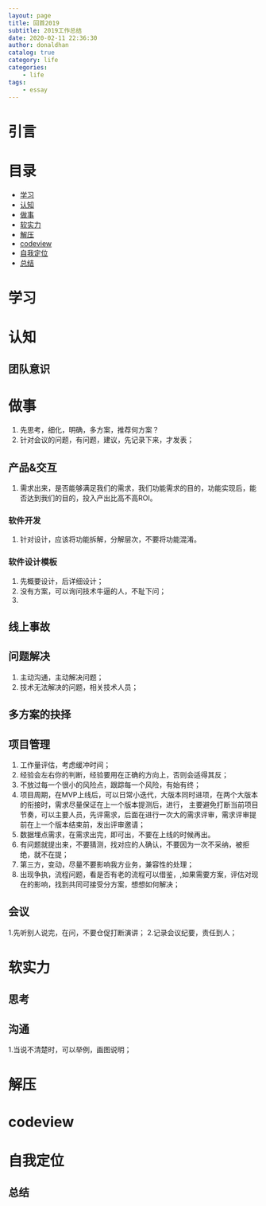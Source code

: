 ```yaml
---
layout: page
title: 回首2019
subtitle: 2019工作总结
date: 2020-02-11 22:36:30
author: donaldhan
catalog: true
category: life
categories:
    - life
tags:
    - essay
---
```


# 引言



# 目录
* [学习](#学习)
* [认知](#认知)
* [做事](#做事)
* [软实力](#软实力)
* [解压](#解压)
* [codeview](#codeview)
* [自我定位](#codeview)
* [总结](#总结)



# 学习


# 认知


## 团队意识



# 做事
1. 先思考，细化，明确，多方案，推荐何方案？
2. 针对会议的问题，有问题，建议，先记录下来，才发表；

## 产品&交互
1. 需求出来，是否能够满足我们的需求，我们功能需求的目的，功能实现后，能否达到我们的目的，投入产出比高不高ROI。

### 软件开发
1. 针对设计，应该将功能拆解，分解层次，不要将功能混淆。


### 软件设计模板
1. 先概要设计，后详细设计；
2. 没有方案，可以询问技术牛逼的人，不耻下问；
3. 

## 线上事故


## 问题解决
1. 主动沟通，主动解决问题；
2. 技术无法解决的问题，相关技术人员；

## 多方案的抉择


## 项目管理
1. 工作量评估，考虑缓冲时间；
2. 经验会左右你的判断，经验要用在正确的方向上，否则会适得其反；
3. 不放过每一个很小的风险点，跟踪每一个风险，有始有终；
4. 项目周期，在MVP上线后，可以日常小迭代，大版本同时进项，在两个大版本的衔接时，需求尽量保证在上一个版本提测后，进行，
主要避免打断当前项目节奏，可以主要人员，先评需求，后面在进行一次大的需求评审，需求评审提前在上一个版本结束前，发出评审邀请；
5. 数据埋点需求，在需求出完，即可出，不要在上线的时候再出。
6. 有问题就提出来，不要猜测，找对应的人确认，不要因为一次不采纳，被拒绝，就不在提；
7. 第三方，变动，尽量不要影响我方业务，兼容性的处理；
8. 出现争执，流程问题，看是否有老的流程可以借鉴，,如果需要方案，评估对现在的影响，找到共同可接受分方案，想想如何解决；


## 会议
1.先听别人说完，在问，不要仓促打断演讲；
2.记录会议纪要，责任到人；



# 软实力




## 思考





## 沟通
1.当说不清楚时，可以举例，画图说明；








# 解压




# codeview




# 自我定位



## 总结
